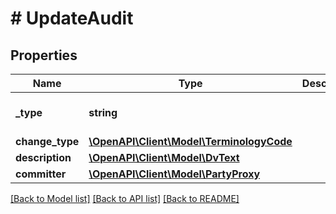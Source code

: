 # # UpdateAudit

## Properties

Name | Type | Description | Notes
------------ | ------------- | ------------- | -------------
**_type** | **string** |  | [optional] [default to 'UPDATE_AUDIT']
**change_type** | [**\OpenAPI\Client\Model\TerminologyCode**](TerminologyCode.md) |  |
**description** | [**\OpenAPI\Client\Model\DvText**](DvText.md) |  | [optional]
**committer** | [**\OpenAPI\Client\Model\PartyProxy**](PartyProxy.md) |  |

[[Back to Model list]](../../README.md#models) [[Back to API list]](../../README.md#endpoints) [[Back to README]](../../README.md)

